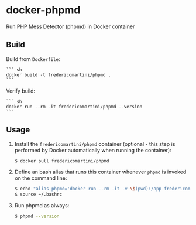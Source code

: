 docker-phpmd
============

Run PHP Mess Detector (phpmd) in Docker container


Build
--------------------

Build from `Dockerfile`:

    ``` sh
    docker build -t fredericomartini/phpmd .
    ```

Verify build:

    ``` sh
    docker run --rm -it fredericomartini/phpmd --version
    ```

Usage
--------------------

1. Install the `fredericomartini/phpmd` container (optional - this step is performed by Docker automatically when running the container):

    ``` sh
    $ docker pull fredericomartini/phpmd
    ```

2. Define an bash alias that runs this container whenever `phpmd` is invoked on the command line:

	``` sh
	$ echo "alias phpmd='docker run --rm -it -v \$(pwd):/app fredericomartini/phpmd'" >> ~/.bashrc
	$ source ~/.bashrc
	```

3. Run phpmd as always:

	``` sh
	$ phpmd --version
	```